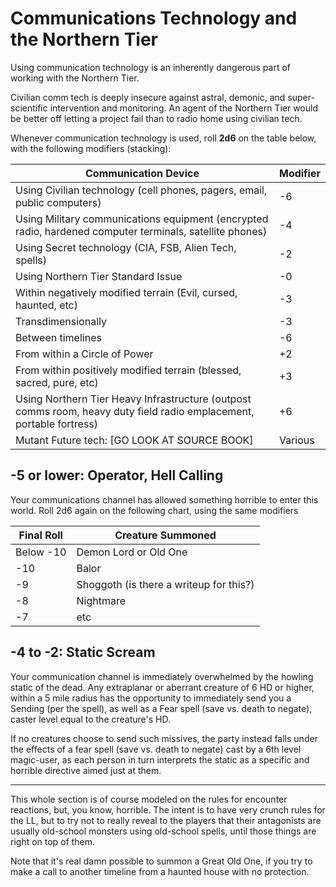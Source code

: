 # Communications Technology and the Northern Tier #

Using communication technology is an inherently dangerous part of working with the Northern Tier.

Civilian comm tech is deeply insecure against astral, demonic, and super-scientific intervention and monitoring. An agent of the Northern Tier would be better off letting a project fail than to radio home using civilian tech.

Whenever communication technology is used, roll __2d6__ on the table below, with the following modifiers (stacking):

Communication Device | Modifier
---------------------|-----------
Using Civilian technology (cell phones, pagers, email, public computers) | -6
Using Military communications equipment (encrypted radio, hardened computer terminals, satellite phones) | -4
Using Secret technology (CIA, FSB, Alien Tech, spells) | -2
Using Northern Tier Standard Issue | -0
Within negatively modified terrain (Evil, cursed, haunted, etc) | -3
Transdimensionally | -3
Between timelines | -6
From within a Circle of Power | +2
From within positively modified terrain (blessed, sacred, pure, etc) | +3
Using Northern Tier Heavy Infrastructure (outpost comms room, heavy duty field radio emplacement, portable fortress) | +6
Mutant Future tech: [GO LOOK AT SOURCE BOOK] | Various

## -5 or lower: Operator, Hell Calling ##
Your communications channel has allowed something horrible to enter this world. Roll 2d6 again on the following chart, using the same modifiers

Final Roll | Creature Summoned
-----------|------------------
Below -10 | Demon Lord or Old One
-10 | Balor
-9|  Shoggoth (is there a writeup for this?)
-8| Nightmare
-7| etc

##  -4 to -2: Static Scream ##

Your communication channel is immediately overwhelmed by the howling static of the dead. Any extraplanar or aberrant creature of 6 HD or higher, within a 5 mile radius has the opportunity to immediately send you a Sending (per the spell), as well as a Fear spell (save vs. death to negate), caster level equal to the creature's HD.

If no creatures choose to send such missives, the party instead falls under the effects of a fear spell (save vs. death to negate) cast by a 6th level magic-user, as each person in turn interprets the static as a specific and horrible directive aimed just at them.

-----

This whole section is of course modeled on the rules for encounter reactions, but, you know, horrible. The intent is to have very crunch rules for the LL, but to try not to really reveal to the players that their antagonists are usually old-school monsters using old-school spells, until those things are right on top of them.

Note that it's real damn possible to summon a Great Old One, if you try to make a call to another timeline from a haunted house with no protection.
